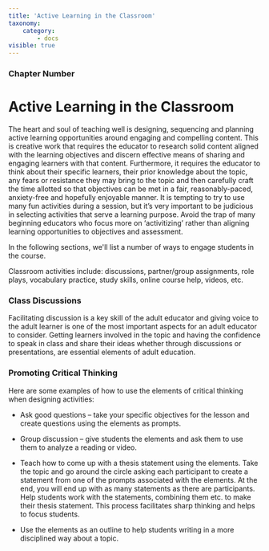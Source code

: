 ```yaml
---
title: 'Active Learning in the Classroom'
taxonomy:
    category:
        - docs
visible: true
---
```


### Chapter Number

# Active Learning in the Classroom

The heart and soul of teaching well is designing, sequencing and planning active learning opportunities around engaging and compelling content. This is creative work that requires the educator to research solid content aligned with the learning objectives and discern effective means of sharing and engaging learners with that content. Furthermore, it requires the educator to think about their specific learners, their prior knowledge about the topic, any fears or resistance they may bring to the topic and then carefully craft the time allotted so that objectives can be met in a fair, reasonably-paced, anxiety-free and hopefully enjoyable manner. It is tempting to try to use many fun activities during a session, but it’s very important to be judicious in selecting activities that serve a learning purpose. Avoid the trap of many beginning educators who focus more on ‘activitizing’ rather than aligning learning opportunities to objectives and assessment.

In the following sections, we'll list a number of ways to engage students in the course.  

Classroom activities include: discussions, partner/group assignments, role plays, vocabulary practice, study skills, online course help, videos, etc.

### Class Discussions
Facilitating discussion is a key skill of the adult educator and giving voice to the adult learner is one of the most important aspects for an adult educator to consider. Getting learners involved in the topic and having the confidence to speak in class and share their ideas whether through discussions or presentations, are essential elements of adult education.

### Promoting Critical Thinking
Here are some examples of how to use the elements of critical thinking when designing activities:

  - Ask good questions – take your specific objectives for the lesson and create questions using the elements as prompts.

  - Group discussion – give students the elements and ask them to use them to analyze a reading or video.

  - Teach how to come up with a thesis statement using the elements. Take the topic and go around the circle asking each participant to create a statement from one of the prompts associated with the elements. At the end, you will end up with as many statements as there are participants. Help students work with the statements, combining them etc. to make their thesis statement. This process facilitates sharp thinking and helps to focus students.

  - Use the elements as an outline to help students writing in a more disciplined way about a topic.
